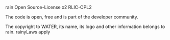 rain Open Source-License x2 RLIC-OPL2

The code is open, free and is part of the developer community.

The copyright to WATER, its name, its logo and other information belongs to rain.
rainyLaws apply
